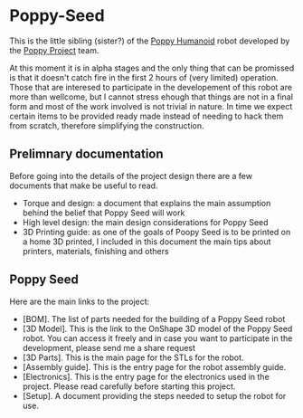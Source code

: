 # Poppy-Seed

This is the little sibling (sister?) of the [Poppy Humanoid](https://github.com/poppy-project/poppy-humanoid) robot developed by the [Poppy Project](https://github.com/poppy-project) team.

At this moment it is in alpha stages and the only thing that can be promissed is that it doesn't catch fire in the first 2 hours of (very limited) operation. Those that are interesed to participate in the developement of this robot are more than wellcome, but I cannot stress ehough that things are not in a final form and most of the work involved is not trivial in nature. In time we expect certain items to be provided ready made instead of needing to hack them from scratch, therefore simplifying the construction.

## Prelimnary documentation
Before going into the details of the project design there are a few documents that make be useful to read.
* Torque and design: a document that explains the main assumption behind the belief that Poppy Seed will work
* High level design: the main design considerations for Poppy Seed
* 3D Printing guide: as one of the goals of Poopy Seed is to be printed on a home 3D printed, I included in this document the main tips about printers, materials, finishing and others

## Poppy Seed
Here are the main links to the project:
* [BOM]. The list of parts needed for the building of a Poppy Seed robot
* [3D Model]. This is the link to the OnShape 3D model of the Poppy Seed robot. You can access it freely and in case you want to participate in the development, please send me a share request
* [3D Parts]. This is the main page for the STLs for the robot.
* [Assembly guide]. This is the entry page for the robot assembly guide.
* [Electronics]. This is the entry page for the electronics used in the project. Please read carefully before starting this project.
* [Setup]. A document providing the steps needed to setup the robot for use.
